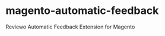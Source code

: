 magento-automatic-feedback
==========================

Reviewo Automatic Feedback Extension for Magento
